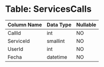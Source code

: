 # Table: ServicesCalls

| Column Name | Data Type | Nullable |
|-------------|-----------|----------|
| CallId | int | NO |
| ServiceId | smallint | NO |
| UserId | int | NO |
| Fecha | datetime | NO |
